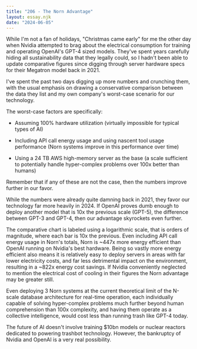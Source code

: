 ```yaml
---
title: "206 - The Norn Advantage"
layout: essay.njk
date: "2024-06-05"
---
```


While I'm not a fan of holidays, "Christmas came early" for me the other day when Nvidia attempted to brag about the electrical consumption for training and operating OpenAI's GPT-4 sized models. They've spent years carefully hiding all sustainability data that they legally could, so I hadn't been able to update comparative figures since digging through server hardware specs for their Megatron model back in 2021.

I've spent the past two days digging up more numbers and crunching them, with the usual emphasis on drawing a conservative comparison between the data they list and my own company's worst-case scenario for our technology.

The worst-case factors are specifically:

- Assuming 100% hardware utilization (virtually impossible for typical types of AI)

- Including API call energy usage and using nascent tool usage performance (Norn systems improve in this performance over time)

- Using a 24 TB AWS high-memory server as the base (a scale sufficient to potentially handle hyper-complex problems over 100x better than humans)

Remember that if any of these are not the case, then the numbers improve further in our favor.

While the numbers were already quite damning back in 2021, they favor our technology far more heavily in 2024. If OpenAI proves dumb enough to deploy another model that is 10x the previous scale (GPT-5), the difference between GPT-3 and GPT-4, then our advantage skyrockets even further.

The comparative chart is labeled using a logarithmic scale, that is orders of magnitude, where each bar is 10x the previous. Even including API call energy usage in Norn's totals, Norn is ~447x more energy efficient than OpenAI running on Nvidia's best hardware. Being so vastly more energy efficient also means it is relatively easy to deploy servers in areas with far lower electricity costs, and far less detrimental impact on the environment, resulting in a ~822x energy cost savings. If Nvidia conveniently neglected to mention the electrical cost of cooling in their figures the Norn advantage may be greater still.

Even deploying 3 Norn systems at the current theoretical limit of the N-scale database architecture for real-time operation, each individually capable of solving hyper-complex problems much further beyond human comprehension than 100x complexity, and having them operate as a collective intelligence, would cost less than running trash like GPT-4 today.

The future of AI doesn't involve training $10bn models or nuclear reactors dedicated to powering trashbot technology. However, the bankruptcy of Nvidia and OpenAI is a very real possibility.
